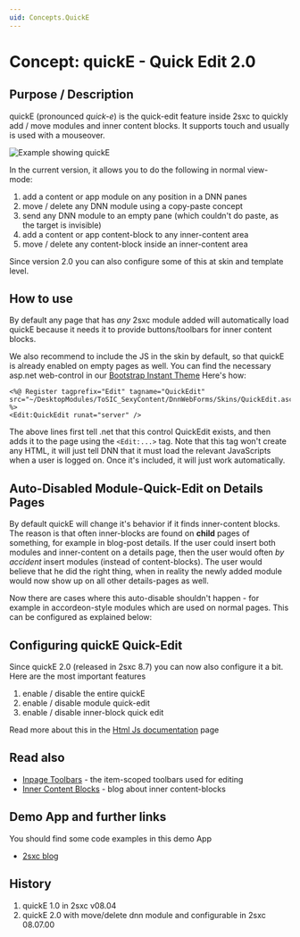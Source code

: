 ```yaml
---
uid: Concepts.QuickE
---
```

# Concept: quickE - Quick Edit 2.0

## Purpose / Description
quickE (pronounced _quick-e_) is the quick-edit feature inside 2sxc to quickly add / move modules and inner content blocks. It supports touch and usually is used with a mouseover.

![Example showing quickE](./assets/concepts/inpage-toolbar/example-quicke.png)

In the current version, it allows you to do the following in normal view-mode:

1. add a content or app module on any position in a DNN panes
1. move / delete any DNN module using a copy-paste concept
1. send any DNN module to an empty pane (which couldn't do paste, as the target is invisible)
1. add a content or app content-block to any inner-content area
1. move / delete any content-block inside an inner-content area

Since version 2.0 you can also configure some of this at skin and template level. 

## How to use
By default any page that has _any_ 2sxc module added will automatically load quickE because it needs it to provide buttons/toolbars for inner content blocks.

We also recommend to include the JS in the skin by default, so that quickE is already enabled on empty pages as well. You can find the necessary asp.net web-control in our [Bootstrap Instant Theme](https://github.com/2sic/dnn-theme-bootstrap4-instant/blob/master/controls/2sxc-quickedit.ascx) Here's how:

```ascx
<%@ Register tagprefix="Edit" tagname="QuickEdit" src="~/DesktopModules/ToSIC_SexyContent/DnnWebForms/Skins/QuickEdit.ascx" %>
<Edit:QuickEdit runat="server" />
```

The above lines first tell .net that this control QuickEdit exists, and then adds it to the page using the `<Edit:...>` tag. Note that this tag won't create any HTML, it will just tell DNN that it must load the relevant JavaScripts when a user is logged on.
Once it's included, it will just work automatically.

## Auto-Disabled Module-Quick-Edit on Details Pages
By default quickE will change it's behavior if it finds inner-content blocks. The reason is that often inner-blocks are found on **child** pages of something, for example in blog-post details. If the user could insert both modules and inner-content on a details page, then the user would often _by accident_ insert modules (instead of content-blocks). The user would believe that he did the right thing, when in reality the newly added module would now show up on all other details-pages as well. 

Now there are cases where this auto-disable shouldn't happen - for example in accordeon-style modules which are used on normal pages. This can be configured as explained below:

## Configuring quickE Quick-Edit
Since quickE 2.0 (released in 2sxc 8.7) you can now also configure it a bit. Here are the most important features

1. enable / disable the entire quickE
1. enable / disable module quick-edit
1. enable / disable inner-block quick edit

Read more about this in the [Html Js documentation](Html-Js-$quickE) page


## Read also
* [Inpage Toolbars](concept-inpage-toolbars) - the item-scoped toolbars used for editing
* [Inner Content Blocks](http://2sxc.org/en/blog/post/designing-articles-with-inner-content-blocks-new-in-8-4-like-modules-inside-modules) - blog about inner content-blocks

## Demo App and further links
You should find some code examples in this demo App
* [2sxc blog](http://2sxc.org/en/apps/app/dnn-blog-app-for-dnn-dotnetnuke)

## History
1. quickE 1.0 in 2sxc v08.04
2. quickE 2.0 with move/delete dnn module and configurable in 2sxc 08.07.00

[somethingnotused]:innerlink
